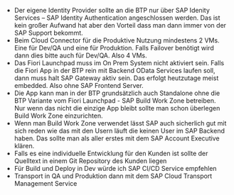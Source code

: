 - Der eigene Identity Provider sollte an die BTP nur über SAP Idenity Services – SAP Identity Authentication angeschlossen werden. Das ist kein großer Aufwand hat aber den Vorteil dass man dann immer von der SAP Support bekommt.
- Beim Cloud Connector für die Produktive Nutzung mindestens 2 VMs. Eine für Dev/QA und eine für Produktion. Falls Failover benötigt wird dann dies bitte auch für Dev/QA. Also 4 VMs.
- Das Fiori Launchpad muss im On Prem System nicht aktiviert sein. Falls die Fiori App in der BTP rein mit Backend OData Services laufen soll, dann muss halt SAP Gateway aktiv sein. Das erfolgt heutzutage meist embedded. Also ohne SAP Frontend Server.
- Die App kann man in der BTP grundsätzlich auch Standalone ohne die BTP Variante vom Fiori Launchpad - SAP Build Work Zone betreiben. Nur wenn das nicht die einzige App bleibt sollte man schon überlegen Build Work Zone einzurichten.
- Wenn man Build Work Zone verwendet lässt SAP auch sicherlich gut mit sich reden wie das mit den Usern läuft die keinen User im SAP Backend haben. Das sollte man als aller erstes mit dem SAP Account Executive klären.
- Falls es eine individuelle Entwicklung für den Kunden ist sollte der Quelltext in einem Git Repository des Kunden liegen
- Für Build und Deploy in Dev würde ich SAP CI/CD Service empfehlen
- Transport in QA und Produktion dann mit dem SAP Cloud Transport Management Service
